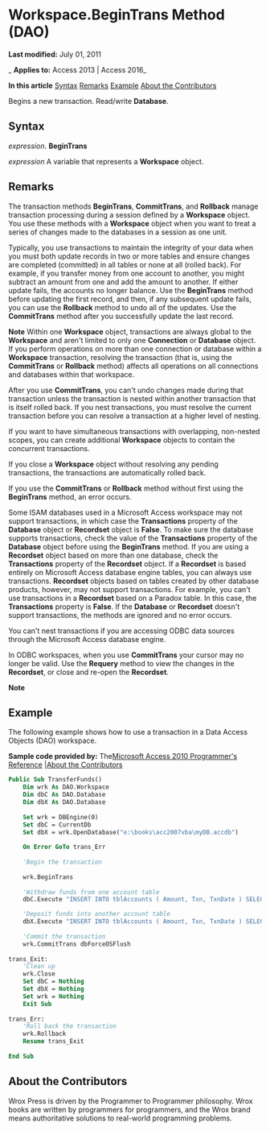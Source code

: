 
# Workspace.BeginTrans Method (DAO)

 **Last modified:** July 01, 2011

 _ **Applies to:** Access 2013 | Access 2016_

 **In this article**
[Syntax](#sectionSection0)
[Remarks](#sectionSection1)
[Example](#sectionSection2)
[About the Contributors](#AboutContributors)


Begins a new transaction. Read/write  **Database**.

## Syntax
<a name="sectionSection0"> </a>

 _expression_. **BeginTrans**

 _expression_ A variable that represents a **Workspace** object.


## Remarks
<a name="sectionSection1"> </a>

The transaction methods  **BeginTrans**, **CommitTrans**, and **Rollback** manage transaction processing during a session defined by a **Workspace** object. You use these methods with a **Workspace** object when you want to treat a series of changes made to the databases in a session as one unit.

Typically, you use transactions to maintain the integrity of your data when you must both update records in two or more tables and ensure changes are completed (committed) in all tables or none at all (rolled back). For example, if you transfer money from one account to another, you might subtract an amount from one and add the amount to another. If either update fails, the accounts no longer balance. Use the  **BeginTrans** method before updating the first record, and then, if any subsequent update fails, you can use the **Rollback** method to undo all of the updates. Use the **CommitTrans** method after you successfully update the last record.


 **Note**  Within one  **Workspace** object, transactions are always global to the **Workspace** and aren't limited to only one **Connection** or **Database** object. If you perform operations on more than one connection or database within a **Workspace** transaction, resolving the transaction (that is, using the **CommitTrans** or **Rollback** method) affects all operations on all connections and databases within that workspace.

After you use  **CommitTrans**, you can't undo changes made during that transaction unless the transaction is nested within another transaction that is itself rolled back. If you nest transactions, you must resolve the current transaction before you can resolve a transaction at a higher level of nesting.

If you want to have simultaneous transactions with overlapping, non-nested scopes, you can create additional  **Workspace** objects to contain the concurrent transactions.

If you close a  **Workspace** object without resolving any pending transactions, the transactions are automatically rolled back.

If you use the  **CommitTrans** or **Rollback** method without first using the **BeginTrans** method, an error occurs.

Some ISAM databases used in a Microsoft Access workspace may not support transactions, in which case the  **Transactions** property of the **Database** object or **Recordset** object is **False**. To make sure the database supports transactions, check the value of the **Transactions** property of the **Database** object before using the **BeginTrans** method. If you are using a **Recordset** object based on more than one database, check the **Transactions** property of the **Recordset** object. If a **Recordset** is based entirely on Microsoft Access database engine tables, you can always use transactions. **Recordset** objects based on tables created by other database products, however, may not support transactions. For example, you can't use transactions in a **Recordset** based on a Paradox table. In this case, the **Transactions** property is **False**. If the **Database** or **Recordset** doesn't support transactions, the methods are ignored and no error occurs.

You can't nest transactions if you are accessing ODBC data sources through the Microsoft Access database engine.

In ODBC workspaces, when you use  **CommitTrans** your cursor may no longer be valid. Use the **Requery** method to view the changes in the **Recordset**, or close and re-open the **Recordset**.


 **Note**  


## Example
<a name="sectionSection2"> </a>

The following example shows how to use a transaction in a Data Access Objects (DAO) workspace.

 **Sample code provided by:** The[Microsoft Access 2010 Programmer's Reference](http://www.wrox.com/WileyCDA/WroxTitle/Access-2010-Programmer-s-Reference.productCd-0470591668.mdl) |[About the Contributors](#AboutContributors)




```vb
Public Sub TransferFunds()
    Dim wrk As DAO.Workspace
    Dim dbC As DAO.Database
    Dim dbX As DAO.Database
    
    Set wrk = DBEngine(0)
    Set dbC = CurrentDb
    Set dbX = wrk.OpenDatabase("e:\books\acc2007vba\myDB.accdb")
    
    On Error GoTo trans_Err
    
    'Begin the transaction
    
    wrk.BeginTrans
    
    'Withdraw funds from one account table
    dbC.Execute "INSERT INTO tblAccounts ( Amount, Txn, TxnDate ) SELECT -20, 'DEBIT', Date()", dbFailOnError

    'Deposit funds into another account table
    dbX.Execute "INSERT INTO tblAccounts ( Amount, Txn, TxnDate ) SELECT 20, 'CREDIT', Date()", dbFailOnError
    
    'Commit the transaction
    wrk.CommitTrans dbForceOSFlush
    
trans_Exit:
    'Clean up
    wrk.Close
    Set dbC = Nothing
    Set dbX = Nothing
    Set wrk = Nothing
    Exit Sub
    
trans_Err:
    'Roll back the transaction
    wrk.Rollback
    Resume trans_Exit
    
End Sub
```


## About the Contributors
<a name="AboutContributors"> </a>

Wrox Press is driven by the Programmer to Programmer philosophy. Wrox books are written by programmers for programmers, and the Wrox brand means authoritative solutions to real-world programming problems. 

